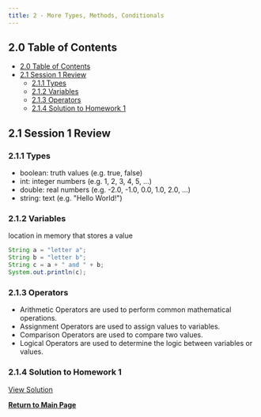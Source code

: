 ```yaml
---
title: 2 - More Types, Methods, Conditionals
---
```


## 2.0 Table of Contents

- [2.0 Table of Contents](#20-table-of-contents)
- [2.1 Session 1 Review](#21-session-1-review)
  - [2.1.1 Types](#211-types)
  - [2.1.2 Variables](#212-variables)
  - [2.1.3 Operators](#213-operators)
  - [2.1.4 Solution to Homework 1](#214-solution-to-homework-1)

## 2.1 Session 1 Review

### 2.1.1 Types

- boolean: truth values (e.g. true, false)
- int: integer numbers (e.g. 1, 2, 3, 4, 5, ...)
- double: real numbers (e.g. -2.0, -1.0, 0.0, 1.0, 2.0, ...)
- string: text (e.g. "Hello World!")

### 2.1.2 Variables

location in memory that stores a value

```java
String a = "letter a";
String b = "letter b";
String c = a + " and " + b;
System.out.println(c);
```

### 2.1.3 Operators

- Arithmetic Operators are used to perform common mathematical operations.
- Assignment Operators are used to assign values to variables.
- Comparison Operators are used to compare two values.
- Logical Operators are used to determine the logic between variables or values.

### 2.1.4 Solution to Homework 1

[View Solution](homework)

[**Return to Main Page**](index)
